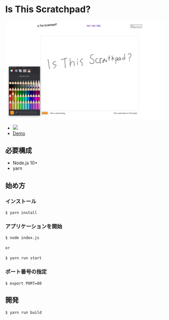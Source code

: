 # Is This Scratchpad?

![image](./media.png)

* <a href="https://www.heroku.com/deploy/?template=https://github.com/misinoe/Scratchpad"><img src="https://www.herokucdn.com/deploy/button.svg"></a>
* [Demo](https://is-this-scratchpad.herokuapp.com)


## 必要構成

* Node.js 10+
* yarn

## 始め方

### インストール

```
$ yarn install
```

### アプリケーションを開始

```
$ node index.js

or

$ yarn run start
```

### ポート番号の指定

```
$ export PORT=80
```

## 開発

```
$ yarn run build
```
